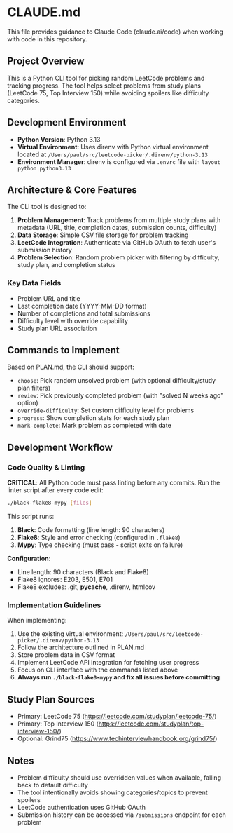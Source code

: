 # CLAUDE.md

This file provides guidance to Claude Code (claude.ai/code) when working with code in this repository.

## Project Overview

This is a Python CLI tool for picking random LeetCode problems and tracking progress. The tool helps select problems from study plans (LeetCode 75, Top Interview 150) while avoiding spoilers like difficulty categories.

## Development Environment

- **Python Version**: Python 3.13
- **Virtual Environment**: Uses direnv with Python virtual environment located at `/Users/paul/src/leetcode-picker/.direnv/python-3.13`
- **Environment Manager**: direnv is configured via `.envrc` file with `layout python python3.13`

## Architecture & Core Features

The CLI tool is designed to:

1. **Problem Management**: Track problems from multiple study plans with metadata (URL, title, completion dates, submission counts, difficulty)
2. **Data Storage**: Simple CSV file storage for problem tracking
3. **LeetCode Integration**: Authenticate via GitHub OAuth to fetch user's submission history
4. **Problem Selection**: Random problem picker with filtering by difficulty, study plan, and completion status

### Key Data Fields
- Problem URL and title
- Last completion date (YYYY-MM-DD format)
- Number of completions and total submissions  
- Difficulty level with override capability
- Study plan URL association

## Commands to Implement

Based on PLAN.md, the CLI should support:
- `choose`: Pick random unsolved problem (with optional difficulty/study plan filters)
- `review`: Pick previously completed problem (with "solved N weeks ago" option)
- `override-difficulty`: Set custom difficulty level for problems
- `progress`: Show completion stats for each study plan
- `mark-complete`: Mark problem as completed with date

## Development Workflow

### Code Quality & Linting
**CRITICAL**: All Python code must pass linting before any commits. Run the linter script after every code edit:

```bash
./black-flake8-mypy [files]
```

This script runs:
1. **Black**: Code formatting (line length: 90 characters)
2. **Flake8**: Style and error checking (configured in `.flake8`)
3. **Mypy**: Type checking (must pass - script exits on failure)

**Configuration**:
- Line length: 90 characters (Black and Flake8)
- Flake8 ignores: E203, E501, E701
- Flake8 excludes: .git, __pycache__, .direnv, htmlcov

### Implementation Guidelines

When implementing:

1. Use the existing virtual environment: `/Users/paul/src/leetcode-picker/.direnv/python-3.13`
2. Follow the architecture outlined in PLAN.md
3. Store problem data in CSV format
4. Implement LeetCode API integration for fetching user progress
5. Focus on CLI interface with the commands listed above
6. **Always run `./black-flake8-mypy` and fix all issues before committing**

## Study Plan Sources

- Primary: LeetCode 75 (https://leetcode.com/studyplan/leetcode-75/)
- Primary: Top Interview 150 (https://leetcode.com/studyplan/top-interview-150/)  
- Optional: Grind75 (https://www.techinterviewhandbook.org/grind75/)

## Notes

- Problem difficulty should use overridden values when available, falling back to default difficulty
- The tool intentionally avoids showing categories/topics to prevent spoilers
- LeetCode authentication uses GitHub OAuth
- Submission history can be accessed via `/submissions` endpoint for each problem